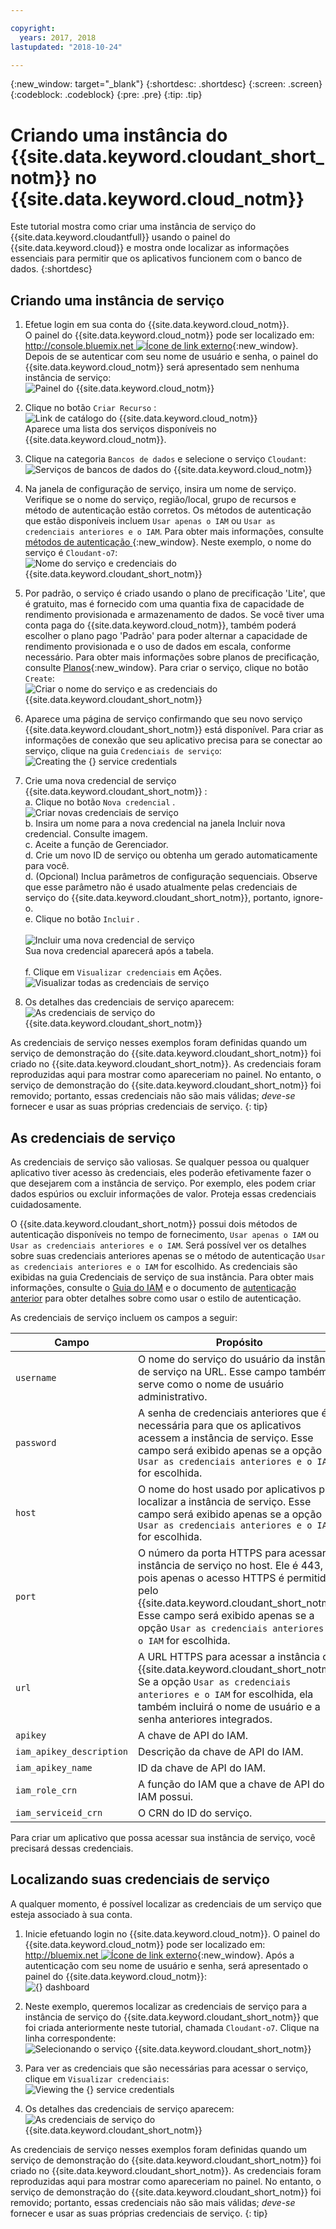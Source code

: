 ```yaml
---

copyright:
  years: 2017, 2018
lastupdated: "2018-10-24"

---
```


{:new_window: target="_blank"}
{:shortdesc: .shortdesc}
{:screen: .screen}
{:codeblock: .codeblock}
{:pre: .pre}
{:tip: .tip}

<!-- Acrolinx: 2018-09-19 -->

# Criando uma instância do  {{site.data.keyword.cloudant_short_notm}}  no  {{site.data.keyword.cloud_notm}}

Este tutorial mostra como criar uma instância de serviço do {{site.data.keyword.cloudantfull}}
usando o painel do {{site.data.keyword.cloud}}
e mostra onde localizar as informações essenciais para permitir que os aplicativos
funcionem com o banco de dados.
{:shortdesc} 

## Criando uma instância de serviço

1.  Efetue login em sua conta do {{site.data.keyword.cloud_notm}}.<br/>
    O painel do {{site.data.keyword.cloud_notm}} pode ser localizado em:
    [http://console.bluemix.net ![Ícone de link externo](../images/launch-glyph.svg "Ícone de link externo")](http://bluemix.net){:new_window}.
    Depois de se autenticar com seu nome de usuário e senha, o painel do {{site.data.keyword.cloud_notm}} será apresentado sem nenhuma instância de serviço:<br/>
    ![Painel do {{site.data.keyword.cloud_notm}}](images/img0001.png)

2.  Clique no botão  ` Criar Recurso ` :<br/>
    ![Link de catálogo do {{site.data.keyword.cloud_notm}}](images/img0002.png)<br/>
    Aparece uma lista dos serviços disponíveis no {{site.data.keyword.cloud_notm}}.

3.  Clique na categoria `Bancos de dados` e selecione o serviço `Cloudant`:<br/>
    ![Serviços de bancos de dados do {{site.data.keyword.cloud_notm}}](images/img0003.png)<br/>

4.  Na janela de configuração de serviço,
insira um nome de serviço. Verifique se o nome do serviço, região/local, grupo de recursos e método de autenticação estão corretos. Os métodos de autenticação que estão disponíveis incluem `Usar apenas o IAM` ou `Usar as credenciais anteriores e o IAM`. Para obter mais informações, consulte  [ métodos de autenticação ](../guides/iam.html#ibm-cloud-identity-and-access-management-iam-){:new_window}. 
    Neste exemplo, o nome do serviço é `Cloudant-o7`:<br/>
    ![Nome do serviço e credenciais do {{site.data.keyword.cloudant_short_notm}}](images/img0005.png)

5.  Por padrão, o serviço é criado usando o plano de precificação 'Lite', que é gratuito, mas é fornecido com uma quantia fixa de capacidade de rendimento provisionada e armazenamento de dados. Se você tiver uma conta paga do {{site.data.keyword.cloud_notm}}, também poderá escolher o plano pago 'Padrão' para poder alternar a capacidade de rendimento provisionada e o uso de dados em escala, conforme necessário. Para obter mais informações sobre planos de precificação, consulte [Planos](../offerings/bluemix.html#plans){:new_window}. Para criar o serviço,
clique no botão `Create`: <br/>
    ![Criar o nome do serviço e as credenciais do {{site.data.keyword.cloudant_short_notm}}](images/img0006.png)

6.  Aparece uma página de serviço
confirmando que seu novo serviço {{site.data.keyword.cloudant_short_notm}} está disponível.
    Para criar as informações de conexão que seu aplicativo precisa para se conectar ao serviço, clique na guia `Credenciais de serviço`:<br/>
    ![Creating the {} service credentials](images/img0007.png)

7.  Crie uma nova credencial de serviço  {{site.data.keyword.cloudant_short_notm}} :
  <br>a. Clique no botão  ` Nova credencial ` .
  <br>![Criar novas credenciais de serviço](images/img0050.png)
  <br>b. Insira um nome para a nova credencial na janela Incluir nova credencial. Consulte imagem.
  <br>c. Aceite a função de Gerenciador.
  <br>d. Crie um novo ID de serviço ou obtenha um gerado automaticamente para você.
  <br>d. (Opcional) Inclua parâmetros de configuração sequenciais. Observe que esse parâmetro não é usado atualmente pelas credenciais de serviço do {{site.data.keyword.cloudant_short_notm}}, portanto, ignore-o.
  <br>e. Clique no botão  ` Incluir ` . </br>
  <br>![Incluir uma nova credencial de serviço](images/img0051.png)
  <br>Sua nova credencial aparecerá após a tabela.</br>
  <br>f. Clique em  ` Visualizar credenciais `  em Ações.
  <br>![Visualizar todas as credenciais de serviço](images/img0052.png)
8.  Os detalhes das credenciais de serviço aparecem:<br/>
    ![As credenciais de serviço do {{site.data.keyword.cloudant_short_notm}}](images/img0009.png)

As credenciais de serviço nesses exemplos foram definidas quando um serviço de demonstração do {{site.data.keyword.cloudant_short_notm}} foi criado no {{site.data.keyword.cloudant_short_notm}}. As credenciais foram reproduzidas aqui para mostrar como apareceriam no painel. No entanto, o serviço de demonstração do {{site.data.keyword.cloudant_short_notm}} foi removido; portanto, essas credenciais não são mais válidas; _deve-se_ fornecer e usar as suas próprias credenciais de serviço.
{: tip}

## As credenciais de serviço

As credenciais de serviço são valiosas. Se qualquer pessoa ou qualquer aplicativo tiver acesso às credenciais, eles poderão efetivamente fazer o que desejarem com a instância de serviço. Por exemplo, eles podem criar dados espúrios ou excluir informações de valor. Proteja essas credenciais cuidadosamente.
    
O {{site.data.keyword.cloudant_short_notm}} possui dois métodos de autenticação disponíveis no tempo de fornecimento, `Usar apenas o IAM` ou `Usar as credenciais anteriores e o IAM`. Será possível ver os detalhes sobre suas credenciais anteriores apenas se o método de autenticação `Usar as credenciais anteriores e o IAM` for escolhido. As credenciais são exibidas na guia Credenciais de serviço de sua instância. Para obter mais informações, consulte o [Guia do IAM](guides/iam.html#ibm-cloud-identity-and-access-management-iam-) e o documento de [autenticação anterior](api/authentication.html#authentication) para obter detalhes sobre como usar o estilo de autenticação.

As credenciais de serviço incluem os campos a seguir:

Campo | Propósito
------|--------
`username` | O nome do serviço do usuário da instância de serviço na URL. Esse campo também serve como o nome de usuário administrativo. 
`password` | A senha de credenciais anteriores que é necessária para que os aplicativos acessem a instância de serviço. Esse campo será exibido apenas se a opção `Usar as credenciais anteriores e o IAM` for escolhida. 
`host` | O nome do host usado por aplicativos para localizar a instância de serviço. Esse campo será exibido apenas se a opção `Usar as credenciais anteriores e o IAM` for escolhida. 
`port` | O número da porta HTTPS para acessar a instância de serviço no host. Ele é 443, pois apenas o acesso HTTPS é permitido pelo {{site.data.keyword.cloudant_short_notm}}. Esse campo será exibido apenas se a opção `Usar as credenciais anteriores e o IAM` for escolhida. 
`url`	| A URL HTTPS para acessar a instância do {{site.data.keyword.cloudant_short_notm}}. Se a opção `Usar as credenciais anteriores e o IAM` for escolhida, ela também incluirá o nome de usuário e a senha anteriores integrados. 
`apikey` | A chave de API do IAM. 
`iam_apikey_description` | Descrição da chave de API do IAM. 
`iam_apikey_name` | ID da chave de API do IAM.
`iam_role_crn` | A função do IAM que a chave de API do IAM possui.
`iam_serviceid_crn`	| O CRN do ID do serviço.

Para criar um aplicativo que possa acessar sua instância de serviço,
você precisará dessas credenciais.

## Localizando suas credenciais de serviço

A qualquer momento,
é possível localizar as credenciais de um serviço que esteja associado à sua conta.

1.  Inicie efetuando login no {{site.data.keyword.cloud_notm}}.
    O painel do {{site.data.keyword.cloud_notm}} pode ser localizado em:
[http://bluemix.net ![Ícone de link externo](../images/launch-glyph.svg "Ícone de link externo")](http://bluemix.net){:new_window}.
    Após a autenticação com seu nome de usuário e senha,
será apresentado o painel do {{site.data.keyword.cloud_notm}}:<br/>
    ![{} dashboard](images/img0053.png)

2.  Neste exemplo, queremos localizar as credenciais de serviço para a instância de serviço do {{site.data.keyword.cloudant_short_notm}} que foi criada anteriormente neste tutorial, chamada `Cloudant-o7`.
    Clique na linha correspondente:<br/>
    ![Selecionando o serviço {{site.data.keyword.cloudant_short_notm}}](images/img0011.png)

3.  Para ver as credenciais que são necessárias para acessar o serviço, clique em `Visualizar credenciais`:<br/>
    ![Viewing the {} service credentials](images/img0052.png)

4.  Os detalhes das credenciais de serviço aparecem:<br/>
    ![As credenciais de serviço do {{site.data.keyword.cloudant_short_notm}}](images/img0009.png)

As credenciais de serviço nesses exemplos foram definidas quando um serviço de demonstração do {{site.data.keyword.cloudant_short_notm}} foi criado no {{site.data.keyword.cloudant_short_notm}}. As credenciais foram reproduzidas aqui para mostrar como apareceriam no painel. No entanto, o serviço de demonstração do {{site.data.keyword.cloudant_short_notm}} foi removido; portanto, essas credenciais não são mais válidas; _deve-se_ fornecer e usar as suas próprias credenciais de serviço.
{: tip}


